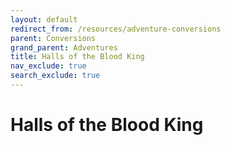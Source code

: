 ```yaml
---
layout: default
redirect_from: /resources/adventure-conversions
parent: Conversions
grand_parent: Adventures
title: Halls of the Blood King
nav_exclude: true
search_exclude: true
---
```


# Halls of the Blood King
